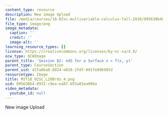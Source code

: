 ```yaml
---
content_type: resource
description: New image Upload
file: /media/courses/18-02sc-multivariable-calculus-fall-2010/095638b40931c9eaea87b55a01ea09ba_MIT18_02SC_L28Brds_4.png
file_type: image/png
image_metadata:
  caption: ''
  credit: ''
  image-alt: ''
learning_resource_types: []
license: https://creativecommons.org/licenses/by-nc-sa/4.0/
ocw_type: OCWImage
parent_title: 'Session 82: ndS for a Surface z = f(x, y)'
parent_type: CourseSection
parent_uid: d2fa06a0-8024-e028-2fdf-891fe896985d
resourcetype: Image
title: MIT18_02SC_L28Brds_4.png
uid: 095638b4-0931-c9ea-ea87-b55a01ea09ba
video_metadata:
  youtube_id: null
---
```

New image Upload